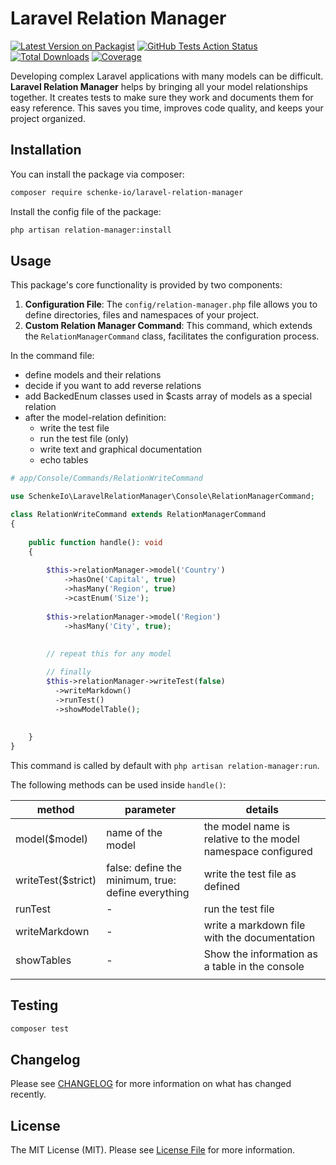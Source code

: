 # Laravel Relation Manager

[![Latest Version on Packagist](https://img.shields.io/packagist/v/schenke-io/laravel-relation-manager.svg?style=flat-square)](https://packagist.org/packages/schenke-io/laravel-relation-manager)
[![GitHub Tests Action Status](https://img.shields.io/github/actions/workflow/status/schenke-io/laravel-relation-manager/run-tests.yml?branch=main&label=tests&style=flat-square)](https://github.com/schenke-io/laravel-relation-manager/actions?query=workflow%3Arun-tests+branch%3Amain)
[![Total Downloads](https://img.shields.io/packagist/dt/schenke-io/laravel-relation-manager.svg?style=flat-square)](https://packagist.org/packages/schenke-io/laravel-relation-manager)
[![Coverage](https://img.shields.io/endpoint?url=https://otterwise.app/badge/github/schenke-io/laravel-relation-manager/fca0812c-2c3e-42b9-9d81-713f2c20769b)](https://otterwise.app/github/schenke-io/laravel-relation-manager)

Developing complex Laravel applications with many models can be difficult. 
**Laravel Relation Manager** helps by bringing all your model relationships 
together. It creates tests to make sure they work and documents them for 
easy reference. This saves you time, improves code quality, 
and keeps your project organized.

## Installation

You can install the package via composer:

```bash
composer require schenke-io/laravel-relation-manager
```
Install the config file of the package:

```bash
php artisan relation-manager:install
```

## Usage

This package's core functionality is provided by two components:
1) **Configuration File**: The `config/relation-manager.php` file allows you to define directories, files and namespaces of your project.
2) **Custom Relation Manager Command**: This command, which extends the `RelationManagerCommand` class, facilitates the configuration process.

In the command file:
- define models and their relations
- decide if you want to add reverse relations
- add BackedEnum classes used in $casts array of models as a special relation
- after the model-relation definition:
  - write the test file 
  - run the test file (only)
  - write text and graphical documentation
  - echo tables 

```php
# app/Console/Commands/RelationWriteCommand

use SchenkeIo\LaravelRelationManager\Console\RelationManagerCommand;

class RelationWriteCommand extends RelationManagerCommand 
{
    
    public function handle(): void
    {       
        
        $this->relationManager->model('Country')
            ->hasOne('Capital', true)
            ->hasMany('Region', true)
            ->castEnum('Size');
            
        $this->relationManager->model('Region')
            ->hasMany('City', true);
            
                        
        // repeat this for any model    

        // finally 
        $this->relationManager->writeTest(false)
          ->writeMarkdown()
          ->runTest()
          ->showModelTable();
                   
        
    }    
}

```

This command is called by default with `php artisan relation-manager:run`.

The following methods can be used inside `handle()`:

| method             | parameter                                          | details                                                      |
|--------------------|----------------------------------------------------|--------------------------------------------------------------|
| model($model)      | name of the model                                  | the model name is relative to the model namespace configured |
| writeTest($strict) | false: define the minimum, true: define everything | write the test file as defined                               |
| runTest            | -                                                  | run the test file                                            |
| writeMarkdown      | -                                                  | write a markdown file with the documentation                 |
| showTables         | -                                                  | Show the information as a table in the console               |
|                    |                                                    |                                                              |



## Testing

```bash
composer test
```

## Changelog

Please see [CHANGELOG](CHANGELOG.md) for more information on what has changed recently.


## License

The MIT License (MIT). Please see [License File](LICENSE.md) for more information.
